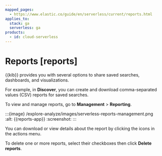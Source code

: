 ```yaml
---
mapped_pages:
  - https://www.elastic.co/guide/en/serverless/current/reports.html
applies_to:
  stack: ga
  serverless: ga
products:
  - id: cloud-serverless
---
```


# Reports [reports]

{{kib}} provides you with several options to share saved searches, dashboards, and visualizations.

For example, in **Discover**, you can create and download comma-separated values (CSV) reports for saved searches.

To view and manage reports, go to **Management** > **Reporting**.

:::{image} /explore-analyze/images/serverless-reports-management.png
:alt: {{reports-app}}
:screenshot:
:::

You can download or view details about the report by clicking the icons in the actions menu.

To delete one or more reports, select their checkboxes then click **Delete reports**.
